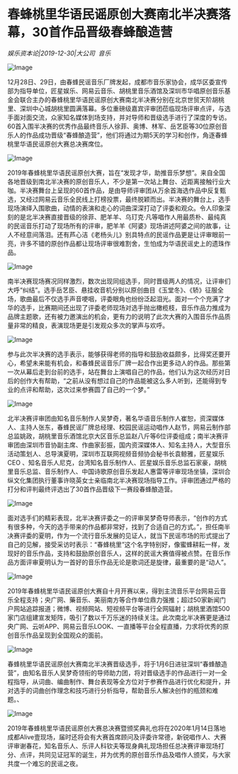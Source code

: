 # 春蜂桃里华语民谣原创大赛南北半决赛落幕，30首作品晋级春蜂酿造营

*娱乐资本论|2019-12-30|大公司 
                                                音乐*

![Image](http://static.ylzbl.com/uploads/ueditor/php/upload/image/20191230/1577695788682712.jpeg)

12月28日、29日，由春蜂民谣音乐厂牌发起，成都市音乐家协会，成华区委宣传部为指导单位，匠星娱乐、网易云音乐、胡桃里音乐酒馆及深圳市华唱原创音乐基金会联合主办的春蜂桃里华语民谣原创大赛南北半决赛分别在北京世贸天阶胡桃里、深圳中心城胡桃里圆满落幕。多位重磅级嘉宾评审团莅临现场评审点评，与选手面对面交流，众家知名媒体到场支持，并对导师和晋级选手进行了深度的专访。60首入围半决赛的优秀作品最终音乐人徐菲、奥博、林军、岳艺臣等30位原创音乐人的作品成功晋级“春蜂酿造营”，他们将通过为期5天的学习和创作，角逐春蜂桃里华语民谣原创大赛总决赛席位。

![Image](http://static.ylzbl.com/uploads/ueditor/php/upload/image/20191230/1577695803309233.jpeg)

2019年春蜂桃里华语民谣原创大赛，旨在“发现才华，助推音乐梦想”。来自全国各地晋级到南北半决赛的原创音乐人，不少是第一次站上舞台、近距离接触行业大咖。半决赛舞台上呈现的60首作品，是由导师评审团从万余首海选作品中反复甄选，又经过网易云音乐全民线上打榜投票，最终脱颖而出。半决赛的舞台上，选手现场演绎入围歌曲，动情的表演和走心的词曲深深打动了评委和观众。令人印象深刻的是北半决赛直接晋级的徐菲、肥羊羊、乌玎克·凡等唱作人用最质朴、最纯真的民谣音乐打动了现场所有的评审，肥羊羊《阿婆》现场讲述阿婆之间的故事，让人不经意间落泪。还有芦心洁《老杨头儿》别具特点的民谣作品更是让评审眼前一亮，许多不错的原创作品都让现场评审很难割舍，生怕成为华语民谣史上的遗珠作品。

![Image](http://static.ylzbl.com/uploads/ueditor/php/upload/image/20191230/1577695818849193.jpeg)

南半决赛现场赛况同样激烈，数次出现同组选手，同时晋级两人的情况，让评审们大呼“纠结”。选手岳艺臣、悬挂收音机分别以原创曲目《玉堂冬》、《轿》征服全场，歌曲最后不仅选手声音哽咽，评委眼角也纷纷泛起泪光。面对一个个充满了才华的选手，比赛期间还出现了评委老师现场对选手抛出橄榄枝，音乐作品力推成为品牌主题歌，还有被力邀演出的机会，更有力的说明了此次大赛的入围音乐作品质量非常的精良，表演现场更是引发观众多次的掌声与欢呼。

![Image](http://static.ylzbl.com/uploads/ueditor/php/upload/image/20191230/1577695833623966.jpeg)

参与此次半决赛的选手表示，能够获得老师的指导和鼓励收益颇多，比得奖还要开心，希望未来能有机会，和春蜂民谣音乐厂牌一起合作出更多动人的作品。那些第一次从幕后走到台前的选手，站在舞台上演唱自己的作品，他们认为这次经历对日后的创作大有帮助，“之前从没有想过自己的作品能被这么多人听到，还能得到专业的点评和帮助，这次过来参赛圆了自己的一个梦。”

![Image](http://static.ylzbl.com/uploads/ueditor/php/upload/image/20191230/1577695840459692.jpeg)

北半决赛评审团由知名音乐制作人吴梦奇，著名华语音乐制作人崔恕，资深媒体人、主持人张东，春蜂民谣厂牌总经理、校园民谣运动唱作人赵节，网易云制作部总监姚政，胡桃里音乐酒馆北京大区音乐总监赵八斤等6位评委组成；南半决赛评审团由深圳市音协副主席、作曲家彭振，国内资深媒体人、知名主持人，大型音乐活动策划人、总导演夏明，深圳市互联网视频音频协会秘书长袁鲸雅，匠星娱乐CEO 、知名音乐人尼克，台湾知名音乐制作人、匠星娱乐音乐总监石家豪，胡桃里音乐总监、音乐制作人、中国诗歌原创音乐发起人惠雷等评审现场坐镇，深圳合纵文化集团执行董事许晓英女士亲临南北半决赛现场指导工作。评审团通过严格的打分和评判最终评选出了30首作品晋级下一赛段春蜂酿造营。

![Image](http://static.ylzbl.com/uploads/ueditor/php/upload/image/20191230/1577695848131021.jpeg)

面对选手们的精彩表现，北半决赛评委之一的评审吴梦奇导师表示，“创作的方式有很多种，今天的选手带来的作品都非常好，找到了合适自己的方式。”，担任南半决赛评委的夏明，作为一个流行音乐发展的见证人，就当下民谣市场的形式提出了自己的见解，接受采访时表示：“春蜂桃里”这个名字特别好，像蜜蜂耕耘一样，发现好的音乐作品，支持和鼓励原创音乐人，这样的民谣大赛值得被点赞。在音乐作品方面评审夏明认为一首好的音乐作品无论是歌词还是旋律，最重要的是“动人”。

![Image](http://static.ylzbl.com/uploads/ueditor/php/upload/image/20191230/1577695907124161.png)

2019年春蜂桃里华语民谣原创大赛自十月开赛以来，得到主流音乐平台网易云音乐全程支持；央广网、藥音乐、美丽南方等合作单位鼎力强推；超过50家新闻门户网站追踪报道；微博、视频网站、短视频平台等进行全网辐射；胡桃里酒馆500家门店组建宣发矩阵，吸引了数以千万乐迷的持续关注。此次南北半决赛更是通过央广网、云听APP、网易云音乐LOOK、一直播等平台全程直播，力求将优秀的原创音乐作品呈现到全国观众的面前。

![Image](http://static.ylzbl.com/uploads/ueditor/php/upload/image/20191230/1577695924374953.jpeg)

春蜂桃里华语民谣原创大赛南北半决赛晋级选手，将于1月6日进驻深圳“春蜂酿造营”，由知名音乐人吴梦奇领衔的导师助力团，将对晋级选手的作品进行一对一全程指导，从词曲、编曲制作、舞台表现等全方位对于参赛作品进行优化和提升，并对选手的词曲创作理念和技巧进行分析指导，帮助音乐人解决创作的瓶颈和难题。、

![Image](http://static.ylzbl.com/uploads/ueditor/php/upload/image/20191230/1577696010769510.png)

2019年春蜂桃里华语民谣原创大赛总决赛暨颁奖典礼也将在2020年1月14日落地成都Alive壹现场，届时还将会有大赛首席顾问及评委许常德，新锐唱作人、大赛评审谢春花，知名音乐人、乐评人科钦夫等现身典礼现场担任总决赛评审现场打分、点评，共同见证冠军的诞生，并为优秀的原创音乐作品及唱作人颁奖，与大家共度一个难忘的民谣之夜。

